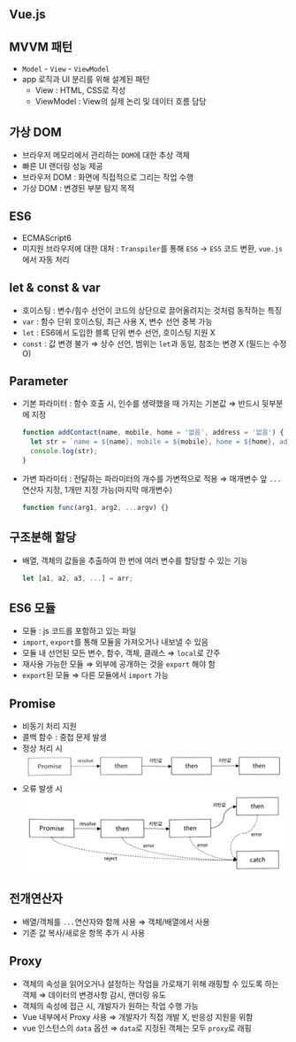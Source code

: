## Vue.js

## MVVM 패턴

- `Model` - `View` - `ViewModel`
- app 로직과 UI 분리를 위해 설계된 패턴
  - View : HTML, CSS로 작성
  - ViewModel : View의 실제 논리 및 데이터 흐름 담당

## 가상 DOM

- 브라우저 메모리에서 관리하는 `DOM`에 대한 추상 객체
- 빠른 UI 랜더링 성능 제공
- 브라우저 DOM : 화면에 직접적으로 그리는 작업 수행
- 가상 DOM : 변경된 부분 탐지 목적

## ES6

- ECMAScript6
- 미지원 브라우저에 대한 대처 : `Transpiler`를 통해 `ES6` → `ES5` 코드 변환, `vue.js`에서 자동 처리

## let & const & var

- 호이스팅 : 변수/힘수 선언이 코드의 상단으로 끌어올려지는 것처럼 동작하는 특징
- `var` : 함수 단위 호이스팅, 최근 사용 X, 변수 선언 중복 가능
- `let` : ES6에서 도입한 블록 단위 변수 선언, 호이스팅 지원 X
- `const` : 값 변경 불가 ⇒ 상수 선언, 범위는 `let`과 동일, 참조는 변경 X (필드는 수정 O)

## Parameter

- 기본 파라미터 : 함수 호출 시, 인수를 생략했을 때 가지는 기본값 ⇒ 반드시 뒷부분에 지정

  ```jsx
  function addContact(name, mobile, home = '없음', address = '없음') {
    let str = `name = ${name}, mobile = ${mobile}, home = ${home}, address${address}`;
    console.log(str);
  }
  ```

- 가변 파라미터 : 전달하는 파라미터의 개수를 가변적으로 적용 ⇒ 매개변수 앞 `...`연산자 지정, 1개만 지정 가능(마지막 매개변수)
  ```jsx
  function func(arg1, arg2, ...argv) {}
  ```

## 구조분해 할당

- 배열, 객체의 값들을 추출하여 한 번에 여러 변수를 할당할 수 있는 기능
  ```jsx
  let [a1, a2, a3, ...] = arr;
  ```

## ES6 모듈

- 모듈 : js 코드를 포함하고 있는 파일
- `import`, `export`를 통해 모듈을 가져오거나 내보낼 수 있음
- 모듈 내 선언된 모든 변수, 함수, 객체, 클래스 ⇒ `local`로 간주
- 재사용 가능한 모듈 ⇒ 외부에 공개하는 것을 `export` 해야 함
- `export`된 모듈 ⇒ 다른 모듈에서 `import` 가능

## Promise

- 비동기 처리 지원
- 콜백 함수 : 중첩 문제 발생
- 정상 처리 시
  ![정상 처리](../_img/vue_promise_return.png)
- 오류 발생 시
  ![에러 발생](../_img/vue_promise_error.png)

## 전개연산자

- 배열/객체를 `...`연산자와 함께 사용 ⇒ 객체/배열에서 사용
- 기존 값 복사/새로운 항목 추가 시 사용

## Proxy

- 객체의 속성을 읽어오거나 설정하는 작업을 가로채기 위해 래핑할 수 있도록 하는 객체 ⇒ 데이터의 변경사항 감시, 랜더링 유도
- 객체의 속성에 접근 시, 개발자가 원하는 작업 수행 가능
- Vue 내부에서 Proxy 사용 ⇒ 개발자가 직접 개발 X, 반응성 지원을 위함
- vue 인스턴스의 `data` 옵션 ⇒ `data`로 지정된 객체는 모두 `proxy`로 래핑
